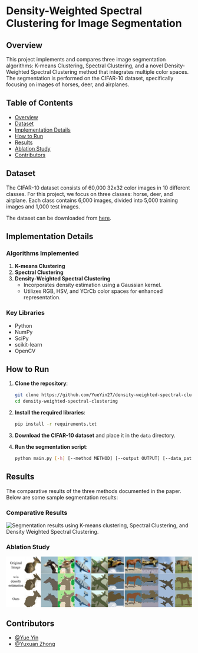 # Density-Weighted Spectral Clustering for Image Segmentation

## Overview
This project implements and compares three image segmentation algorithms: K-means Clustering, Spectral Clustering, and a novel Density-Weighted Spectral Clustering method that integrates multiple color spaces. The segmentation is performed on the CIFAR-10 dataset, specifically focusing on images of horses, deer, and airplanes.

## Table of Contents
- [Overview](#overview)
- [Dataset](#dataset)
- [Implementation Details](#implementation-details)
- [How to Run](#how-to-run)
- [Results](#results)
- [Ablation Study](#ablation-study)
- [Contributors](#contributors)

## Dataset
The CIFAR-10 dataset consists of 60,000 32x32 color images in 10 different classes. For this project, we focus on three classes: horse, deer, and airplane. Each class contains 6,000 images, divided into 5,000 training images and 1,000 test images.

The dataset can be downloaded from [here](https://www.cs.toronto.edu/~kriz/cifar.html).

## Implementation Details
### Algorithms Implemented
1. **K-means Clustering**
2. **Spectral Clustering**
3. **Density-Weighted Spectral Clustering**
   - Incorporates density estimation using a Gaussian kernel.
   - Utilizes RGB, HSV, and YCrCb color spaces for enhanced representation.

### Key Libraries
- Python
- NumPy
- SciPy
- scikit-learn
- OpenCV

## How to Run
1. **Clone the repository**:
    ```bash
    git clone https://github.com/YueYin27/density-weighted-spectral-clustering.git
    cd density-weighted-spectral-clustering
    ```

2. **Install the required libraries**:
    ```bash
    pip install -r requirements.txt
    ```

3. **Download the CIFAR-10 dataset** and place it in the `data` directory.

4. **Run the segmentation script**:
    ```bash
    python main.py [-h] [--method METHOD] [--output OUTPUT] [--data_path DATA_PATH] [--graph_method GRAPH_METHOD] [--k K] [--max_iters MAX_ITERS] [--sigma SIGMA] [--n_neighbors N_NEIGHBORS] [--density_sigma DENSITY_SIGMA] [--hidden_dim HIDDEN_DIM] [--epochs EPOCHS]
    ```

## Results
The comparative results of the three methods documented in the paper. Below are some sample segmentation results:

### Comparative Results
![Segmentation results using K-means clustering, Spectral Clustering, and Density Weighted Spectral Clustering.](readme_figures/method_comparison.png)

### Ablation Study
![Segmentation results with and without density estimation in Density Weighted Spectral Clustering.](readme_figures/ablation.png)

## Contributors
- [@Yue Yin](https://github.com/YueYin27)
- [@Yuxuan Zhong](https://github.com/qq1026917124)

